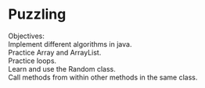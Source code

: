 # Puzzling
Objectives: <br>
Implement different algorithms in java. <br>
Practice Array and ArrayList. <br>
Practice loops. <br>
Learn and use the Random class. <br>
Call methods from within other methods in the same class.

